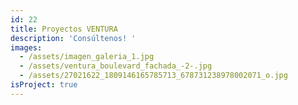 ```yaml
---
id: 22
title: Proyectos VENTURA
description: 'Consúltenos! '
images:
  - /assets/imagen_galeria_1.jpg
  - /assets/ventura_boulevard_fachada_-2-.jpg
  - /assets/27021622_1809146165785713_678731238978002071_o.jpg
isProject: true
---
```


